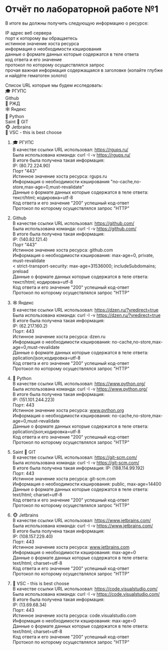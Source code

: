 # Отчёт по лабораторной работе №1
В итоге вы должны получить следующую информацию о ресурсе:

IP адрес веб сервера  
порт к которому вы обращаетесь  
истинное значение хоста ресурса  
информация о необходимости кэширования  
данные о формате данных которые содержатся в теле ответа  
код ответа и его значение  
протокол по которому осуществлялся запрос  
прочая важная информация содержащаяся в заголовке (копайте глубже и найдёте гематоген золото)  

Список URL которые мы будем исследовать:  
‍🎓 РГУПС  
Github  
🚝 РЖД  
🕸 Яндекс  
🐍 Python  
Saint 🌠 GIT  
🐵 Jetbrains  
💪 VSC - this is best choose  

1. 🎓 РГУПС  
В качестве ссылки URL использовал: https://rgups.ru/   
Была использована команда: curl -I -v https://rgups.ru/   
В итоге была получена такая информация:  
IP: (80.72.224.90)  
Порт "443"  
Истинное значение хоста ресурса: rgups.ru  
Информация о необходимости кэширования "no-cache,no-store,max-age=0,must-revalidate"  
Данные о формате данных которые содержатся в теле ответа:  текст/html; кодировка=utf-8  
Код ответа и его значение "200" успешный код-ответ  
Протокол по которому осуществлялся запрос "HTTP"  

2. Github  
В качестве ссылки URL использовал: https://github.com/  
Была использована команда: curl -I -v https://github.com/  
В итоге была получена такая информация:  
IP:  (140.82.121.4)  
Порт "443"  
Истинное значение хоста ресурса: github.com  
Информация о необходимости кэширования: max-age=0, private, must-revalidate  
< strict-transport-security: max-age=31536000; includeSubdomains; preload  
Данные о формате данных которые содержатся в теле ответа: текст/html; кодировка=utf-8  
Код ответа и его значение "200" успешный код-ответ  
Протокол по которому осуществлялся запрос "HTTP"  

3. 🕸 Яндекс  
В качестве ссылки URL использовал: https://dzen.ru/?yredirect=true  
Была использована команда: curl -I -v https://dzen.ru/?yredirect=true  
В итоге была получена такая информация:  
IP: (62.217.160.2)  
Порт: 443  
Истинное значение хоста ресурса: dzen.ru  
Информация о необходимости кэширования: no-cache,no-store,max-age=0,must-revalidate  
Данные о формате данных которые содержатся в теле ответа: pplication/json;кодировка=utf-8  
Код ответа и его значение "200" успешный код-ответ  
Протокол по которому осуществлялся запрос "HTTP"  

4. 🐍 Python  
В качестве ссылки URL использовал: https://www.python.org/  
Была использована команда: curl -I -v https://www.python.org/  
В итоге была получена такая информация:  
IP:  (151.101.244.223)  
Порт: 443  
Истинное значение хоста ресурса: www.python.org  
Информация о необходимости кэширования: no-cache,no-store,max-age=0,must-revalidate  
Данные о формате данных которые содержатся в теле ответа: pplication/json;кодировка=utf-8  
Код ответа и его значение "200" успешный код-ответ  
Протокол по которому осуществлялся запрос "HTTP"  

5. Saint 🌠 GIT  
В качестве ссылки URL использовал: https://git-scm.com/  
Была использована команда: curl -I -v https://git-scm.com/  
В итоге была получена такая информация: 
IP:  (188.114.99.192)  
Порт: 443  
Истинное значение хоста ресурса: git-scm.com  
Информация о необходимости кэширования:  public, max-age=14400  
Данные о формате данных которые содержатся в теле ответа: text/html; charset=utf-8  
Код ответа и его значение "200" успешный код-ответ  
Протокол по которому осуществлялся запрос "HTTP"  

6. 🐵 Jetbrains  
В качестве ссылки URL использовал: https://www.jetbrains.com/  
Была использована команда: curl -I -v https://www.jetbrains.com/  
В итоге была получена такая информация:  
IP:  (108.157.229.40)  
Порт: 443  
Истинное значение хоста ресурса: www.jetbrains.com  
Информация о необходимости кэширования: max-age=0  
Данные о формате данных которые содержатся в теле ответа: text/html; charset=utf-8  
Код ответа и его значение "200" успешный код-ответ  
Протокол по которому осуществлялся запрос "HTTP"  

7. 💪 VSC - this is best choose  
В качестве ссылки URL использовал: https://code.visualstudio.com/  
Была использована команда: curl -I -v https://code.visualstudio.com/  
В итоге была получена такая информация:  
IP:  (13.69.68.34)  
Порт: 443  
Истинное значение хоста ресурса: code.visualstudio.com  
Информация о необходимости кэширования: max-age=0  
Данные о формате данных которые содержатся в теле ответа: text/html; charset=utf-8  
Код ответа и его значение "200" успешный код-ответ  
Протокол по которому осуществлялся запрос "HTTP"  
